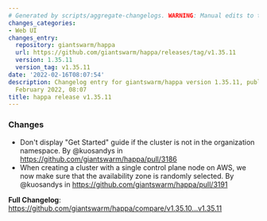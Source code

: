 ```yaml
---
# Generated by scripts/aggregate-changelogs. WARNING: Manual edits to this files will be overwritten.
changes_categories:
- Web UI
changes_entry:
  repository: giantswarm/happa
  url: https://github.com/giantswarm/happa/releases/tag/v1.35.11
  version: 1.35.11
  version_tag: v1.35.11
date: '2022-02-16T08:07:54'
description: Changelog entry for giantswarm/happa version 1.35.11, published on 16
  February 2022, 08:07
title: happa release v1.35.11
---
```


### Changes

* Don't display "Get Started" guide if the cluster is not in the organization namespace. By @kuosandys in https://github.com/giantswarm/happa/pull/3186
* When creating a cluster with a single control plane node on AWS, we now make sure that the availability zone is randomly selected. By @kuosandys in https://github.com/giantswarm/happa/pull/3191

**Full Changelog**: https://github.com/giantswarm/happa/compare/v1.35.10...v1.35.11
